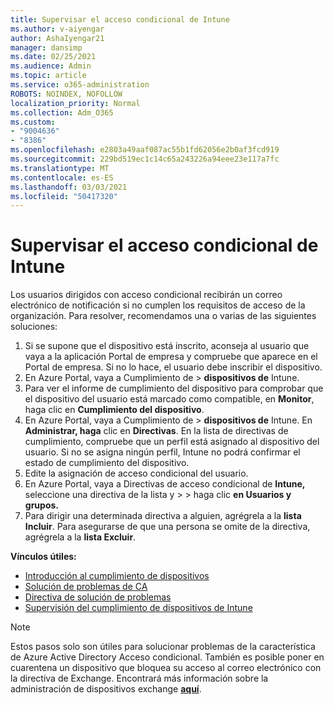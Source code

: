 ```yaml
---
title: Supervisar el acceso condicional de Intune
ms.author: v-aiyengar
author: AshaIyengar21
manager: dansimp
ms.date: 02/25/2021
ms.audience: Admin
ms.topic: article
ms.service: o365-administration
ROBOTS: NOINDEX, NOFOLLOW
localization_priority: Normal
ms.collection: Adm_O365
ms.custom:
- "9004636"
- "8386"
ms.openlocfilehash: e2803a49aaf087ac55b1fd62056e2b0af3fcd919
ms.sourcegitcommit: 229bd519ec1c14c65a243226a94eee23e117a7fc
ms.translationtype: MT
ms.contentlocale: es-ES
ms.lasthandoff: 03/03/2021
ms.locfileid: "50417320"
---
```

# <a name="monitor-intune-conditional-access"></a>Supervisar el acceso condicional de Intune

Los usuarios dirigidos con acceso condicional recibirán un correo electrónico de notificación si no cumplen los requisitos de acceso de la organización. Para resolver, recomendamos una o varias de las siguientes soluciones:

1. Si se supone que el dispositivo está inscrito, aconseja al usuario que vaya a la aplicación Portal de empresa y compruebe que aparece en el Portal de empresa. Si no lo hace, el usuario debe inscribir el dispositivo.
1. En Azure Portal, vaya a Cumplimiento de   >  **dispositivos de** Intune. 
1. Para ver el informe de cumplimiento del dispositivo para comprobar que el dispositivo del usuario está marcado como compatible, en **Monitor**, haga clic en **Cumplimiento del dispositivo**.
1. En Azure Portal, vaya a Cumplimiento de   >  **dispositivos de** Intune. En **Administrar, haga** clic en **Directivas**. En la lista de directivas de cumplimiento, compruebe que un perfil está asignado al dispositivo del usuario. Si no se asigna ningún perfil, Intune no podrá confirmar el estado de cumplimiento del dispositivo.
1. Edite la asignación de acceso condicional del usuario.
1. En Azure Portal, vaya a Directivas de acceso condicional de **Intune,** seleccione una directiva de la lista y  >    >  haga clic **en Usuarios y grupos.**
1. Para dirigir una determinada directiva a alguien, agrégrela a la **lista Incluir**. Para asegurarse de que una persona se omite de la directiva, agrégrela a la **lista Excluir**.

**Vínculos útiles:**

- [Introducción al cumplimiento de dispositivos](https://docs.microsoft.com/intune/device-compliance-get-started)
- [Solución de problemas de CA](https://docs.microsoft.com/intune/troubleshoot-conditional-access)
- [Directiva de solución de problemas](https://docs.microsoft.com/intune/troubleshoot-policies-in-microsoft-intune)
- [Supervisión del cumplimiento de dispositivos de Intune](https://docs.microsoft.com/intune/compliance-policy-monitor)

> [!NOTE]
> Estos pasos solo son útiles para solucionar problemas de la característica de Azure Active Directory Acceso condicional. También es posible poner en cuarentena un dispositivo que bloquea su acceso al correo electrónico con la directiva de Exchange. Encontrará más información sobre la administración de dispositivos exchange [**aquí**](https://docs.microsoft.com/previous-versions/office/exchange-server-2010/ff959225(v=exchg.141)).
